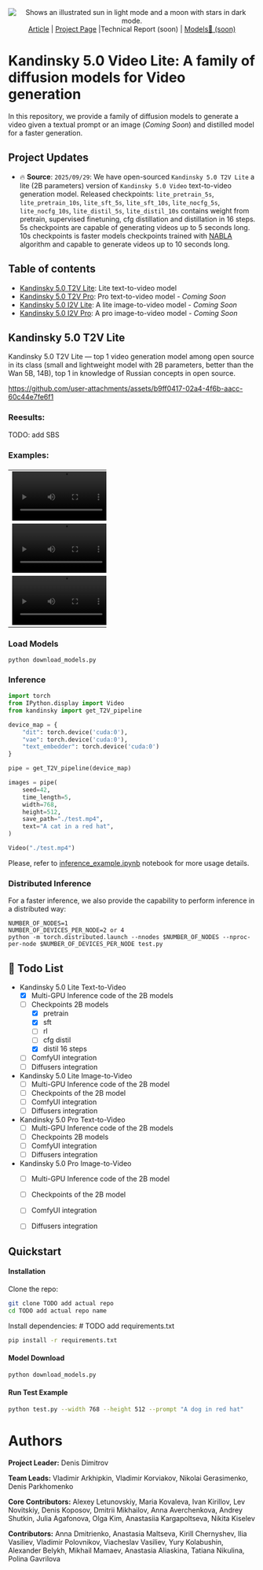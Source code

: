 <div align="center">
  <picture>
    <source media="(prefers-color-scheme: dark)" srcset="assets/KANDINSKY_LOGO_1_WHITE.png">
    <source media="(prefers-color-scheme: light)" srcset="assets/KANDINSKY_LOGO_1_BLACK.png">
    <img alt="Shows an illustrated sun in light mode and a moon with stars in dark mode." src="https://user-images.githubusercontent.com/25423296/163456779-a8556205-d0a5-45e2-ac17-42d089e3c3f8.png">
  </picture>
</div>

<div align="center">
  <a href="">Article</a> | <a href=>Project Page</a> |Technical Report (soon) | <a href=> Models🤗 (soon) </a>
</div>

<h1>Kandinsky 5.0 Video Lite: A family of diffusion models for Video generation</h1>

In this repository, we provide a family of diffusion models to generate a video given a textual prompt or an image (<em>Coming Soon</em>) and distilled model for a faster generation.

## Project Updates

- 🔥 **Source**: ```2025/09/29```: We have open-sourced `Kandinsky 5.0 T2V Lite` a lite (2B parameters) version of `Kandinsky 5.0 Video` text-to-video generation model. Released checkpoints: `lite_pretrain_5s`, `lite_pretrain_10s`, `lite_sft_5s`, `lite_sft_10s`, `lite_nocfg_5s`, `lite_nocfg_10s`, `lite_distil_5s`, `lite_distil_10s` contains weight from pretrain, supervised finetuning, cfg distillation and distillation in 16 steps. 5s checkpoints are capable of generating videos up to 5 seconds long. 10s checkpoints is faster models checkpoints trained with [NABLA](https://huggingface.co/ai-forever/Wan2.1-T2V-14B-NABLA-0.7) algorithm and capable to generate videos up to 10 seconds long.

## Table of contents
<ul>
  <li><a href="#kandinsky-50-t2v">Kandinsky 5.0 T2V Lite</a>: Lite text-to-video model </em></li>
  <li><a href="#kandinsky-50-t2v">Kandinsky 5.0 T2V Pro</a>: Pro text-to-video model - <em>Coming Soon</em></li>
  <li><a href="#kandinsky-50-i2v-image-to-video">Kandinsky 5.0 I2V Lite</a>: A lite image-to-video model - <em>Coming Soon</em> </li>
  <li><a href="#kandinsky-50-i2v-image-to-video">Kandinsky 5.0 I2V Pro</a>: A pro image-to-video model - <em>Coming Soon</em> </li>
</ul>


## Kandinsky 5.0 T2V Lite

Kandinsky 5.0 T2V Lite — top 1 video generation model among open source in its class (small and lightweight model with 2B parameters, better than the Wan 5B, 14B), top 1 in knowledge of Russian concepts in open source.

https://github.com/user-attachments/assets/b9ff0417-02a4-4f6b-aacc-60c44e7fe6f1


### Reesults: 
TODO: add SBS

### Examples:

<table border="0" style="width: 200; text-align: left; margin-top: 20px;">
  <tr>
      <td>
          <video src="https://github.com/user-attachments/assets/d5a0c11e-020b-4e56-9a17-5b3995890908" width=200 controls autoplay loop></video>
      </td>
      <td>
          <video src="https://github.com/user-attachments/assets/98ba32be-96c7-4d6c-8ffa-3cf77710581a" width=200 controls autoplay loop></video>
      </td>
  <tr>
      <td>
          <video src="https://github.com/user-attachments/assets/140b64ae-9c34-4763-98a6-4c7408be3a4e" width=200 controls autoplay loop></video>
      </td>
      <td>
          <video src="https://github.com/user-attachments/assets/d3eab231-d7e8-4f0a-9829-2b066ad8301d" width=200 controls autoplay loop></video>
      </td>
  <tr>
      <td>
          <video src="https://github.com/user-attachments/assets/f955f0e0-7141-4413-aa1e-11827c108f83" width=200 controls autoplay loop></video>
      </td>
      <td>
          <video src="https://github.com/user-attachments/assets/4eb10e1d-60a0-4ff9-ad7e-9b5ab0a0fff8" width=200 controls autoplay loop></video>
      </td>
  </tr>

</table>

### Load Models

```python download_models.py```

### Inference

```python
import torch
from IPython.display import Video
from kandinsky import get_T2V_pipeline

device_map = {
    "dit": torch.device('cuda:0'), 
    "vae": torch.device('cuda:0'), 
    "text_embedder": torch.device('cuda:0')
}

pipe = get_T2V_pipeline(device_map)

images = pipe(
    seed=42,
    time_length=5,
    width=768,
    height=512,
    save_path="./test.mp4",
    text="A cat in a red hat",
)

Video("./test.mp4")
```

Please, refer to [inference_example.ipynb](inference_example.ipynb) notebook for more usage details.

### Distributed Inference

For a faster inference, we also provide the capability to perform inference in a distributed way:
```
NUMBER_OF_NODES=1
NUMBER_OF_DEVICES_PER_NODE=2 or 4
python -m torch.distributed.launch --nnodes $NUMBER_OF_NODES --nproc-per-node $NUMBER_OF_DEVICES_PER_NODE test.py
```

## 📑 Todo List
- Kandinsky 5.0 Lite Text-to-Video
    - [x] Multi-GPU Inference code of the 2B models
    - [ ] Checkpoints 2B models
      - [x]  pretrain
      - [x] sft
      - [ ] rl
      - [ ] cfg distil 
      - [x] distil 16 steps
    - [ ] ComfyUI integration
    - [ ] Diffusers integration
- Kandinsky 5.0 Lite Image-to-Video
    - [ ] Multi-GPU Inference code of the 2B model
    - [ ] Checkpoints of the 2B model
    - [ ] ComfyUI integration
    - [ ] Diffusers integration
- Kandinsky 5.0 Pro Text-to-Video
    - [ ] Multi-GPU Inference code of the 2B models
    - [ ] Checkpoints 2B models
    - [ ] ComfyUI integration
    - [ ] Diffusers integration
- Kandinsky 5.0 Pro Image-to-Video
    - [ ] Multi-GPU Inference code of the 2B model
    - [ ] Checkpoints of the 2B model
    - [ ] ComfyUI integration
    - [ ] Diffusers integration

 
## Quickstart

#### Installation
Clone the repo:
```sh
git clone TODO add actual repo
cd TODO add actual repo name
```

Install dependencies: # TODO add requirements.txt
```sh
pip install -r requirements.txt
```

#### Model Download
```sh
python download_models.py
```

#### Run Test Example
```sh
python test.py --width 768 --height 512 --prompt "A dog in red hat"
```

# Authors
<B>Project Leader:</B> Denis Dimitrov</br>

<B>Team Leads:</B> Vladimir Arkhipkin, Vladimir Korviakov, Nikolai Gerasimenko, Denis Parkhomenko</br>

<B>Core Contributors:</B> Alexey Letunovskiy, Maria Kovaleva, Ivan Kirillov, Lev Novitskiy, Denis Koposov, Dmitrii Mikhailov, Anna Averchenkova, Andrey Shutkin, Julia Agafonova, Olga Kim, Anastasiia Kargapoltseva, Nikita Kiselev</br>

<B>Contributors:</B> Anna Dmitrienko,  Anastasia Maltseva, Kirill Chernyshev, Ilia Vasiliev, Vladimir Polovnikov, Viacheslav Vasiliev, Yury Kolabushin, Alexander Belykh, Mikhail Mamaev, Anastasia Aliaskina, Tatiana Nikulina, Polina Gavrilova</br>

